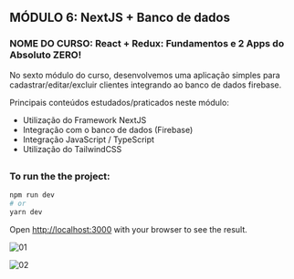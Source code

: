 ## MÓDULO 6: NextJS + Banco de dados

### NOME DO CURSO: React + Redux: Fundamentos e 2 Apps do Absoluto ZERO!

No sexto módulo do curso, desenvolvemos uma aplicação simples para cadastrar/editar/excluir clientes integrando ao banco de dados firebase.

Principais conteúdos estudados/praticados neste módulo:

- Utilização do Framework NextJS
- Integração com o banco de dados (Firebase)
- Integração JavaScript / TypeScript
- Utilização do TailwindCSS

##
### To run the the project:

```bash
npm run dev
# or
yarn dev
```

Open [http://localhost:3000](http://localhost:3000) with your browser to see the result.


![01](https://user-images.githubusercontent.com/72532360/147373631-8403f90f-d1cd-4eca-b8fa-cda16b216cce.jpg)

![02](https://user-images.githubusercontent.com/72532360/147373633-05f3a7e9-5c11-4f3a-8079-7f7c400ae3d4.jpg)
